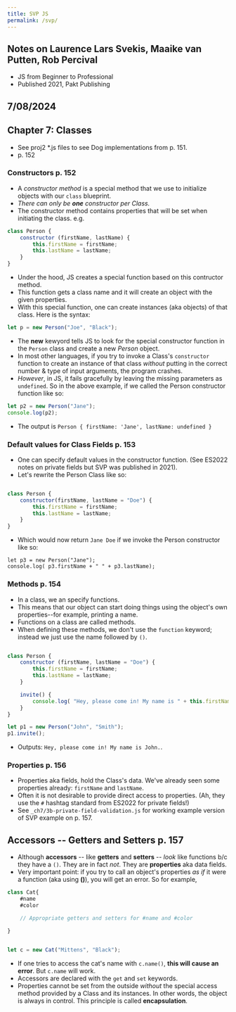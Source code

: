 ```yaml
---
title: SVP JS
permalink: /svp/
---
```


## Notes on Laurence Lars Svekis, Maaike van Putten, Rob Percival
* JS from Beginner to Professional
* Published 2021, Pakt Publishing

## 7/08/2024
## Chapter 7: Classes
* See proj2 *.js files to see Dog implementations from p. 151.
* p. 152

### Constructors p. 152
* A *constructor method* is a special method that we use to initialize objects with our `class` blueprint. 
* *There can only be **one** constructor per Class.*
* The constructor method contains properties that will be set when initiating the class. e.g.
```javascript
class Person {
	constructor (firstName, lastName) {
		this.firstName = firstName;
		this.lastName = lastName;
	}
}
```
* Under the hood, JS creates a special function based on this contructor method.
* This function gets a class name and it will create an object with the given properties.
* With this special function, one can create instances (aka objects) of that class. Here is the syntax:
```javascript
let p = new Person("Joe", "Black");
```
* The **new** kewyord tells JS to look for the special constructor function in the `Person` class and create a new *Person* object.
* In most other languages, if you try to invoke a Class's `constructor` function to create an instance of that class *without* putting in the correct number & type of input arguments, the program crashes.
* *However*, in JS, it fails gracefully by leaving the missing parameters as `undefined`. So in the above example, if we called the Person constructor function like so:
```javascript
let p2 = new Person("Jane");
console.log(p2);
```
* The output is `Person { firstName: 'Jane', lastName: undefined }`

### Default values for Class Fields p. 153
* One can specify default values in the constructor function. (See ES2022 notes on private fields but SVP was published in 2021).
* Let's rewrite the Person Class like so:
```javascript

class Person {
	constructor(firstName, lastName = "Doe") {
		this.firstName = firstName;
		this.lastName = lastName;
	}
}
```
* Which would now return `Jane Doe` if we invoke the Person constructor like so:
```
let p3 = new Person("Jane");
console.log( p3.firstName + " " + p3.lastName);
```

### Methods p. 154
* In a class, we an specify functions.
* This means that our object can start doing things using the object's own properties--for example, printing a name.
* Functions on a class are called methods. 
* When defining these methods, we don't use the `function` keyword; instead we just use the name followed by `()`.
```javascript

class Person {
	constructor (firstName, lastName = "Doe") {
		this.firstName = firstName;
		this.lastName = lastName;
	}

	invite() {
		console.log( "Hey, please come in! My name is " + this.firstName + ".");
	}
}

let p1 = new Person("John", "Smith");
p1.invite();
```
* Outputs: `Hey, please come in! My name is John.`.


### Properties p. 156
* Properties aka fields, hold the Class's data. We've already seen some properties already: `firstName` and `lastName`. 
* Often it is not desirable to provide direct access to properties. (Ah, they use the `#` hashtag standard from ES2022 for private fields!)
* See `_ch7/3b-private-field-validation.js` for working example version of SVP example on p. 157.


## Accessors -- Getters and Setters p. 157
* Although **accessors** -- like **getters** and **setters** -- *look* like functions b/c they have a `()`. They are in fact *not*. They are **properties** aka data fields.
* Very important point: if you try to call an object's properties *as if* it were a function (aka using **()**), you will get an error. So for example,
```javascript
class Cat{
    #name
    #color

    // Appropriate getters and setters for #name and #color

}


let c = new Cat("Mittens", "Black");
```
* If one tries to access the cat's name with `c.name()`, **this will cause an error**. But `c.name` will work.
* Accessors are declared with the `get` and `set` keywords.
* Properties cannot be set from the outside *without* the special access method provided by a Class and its instances. In other words, the object is always in control. This principle is called **encapsulation**.

